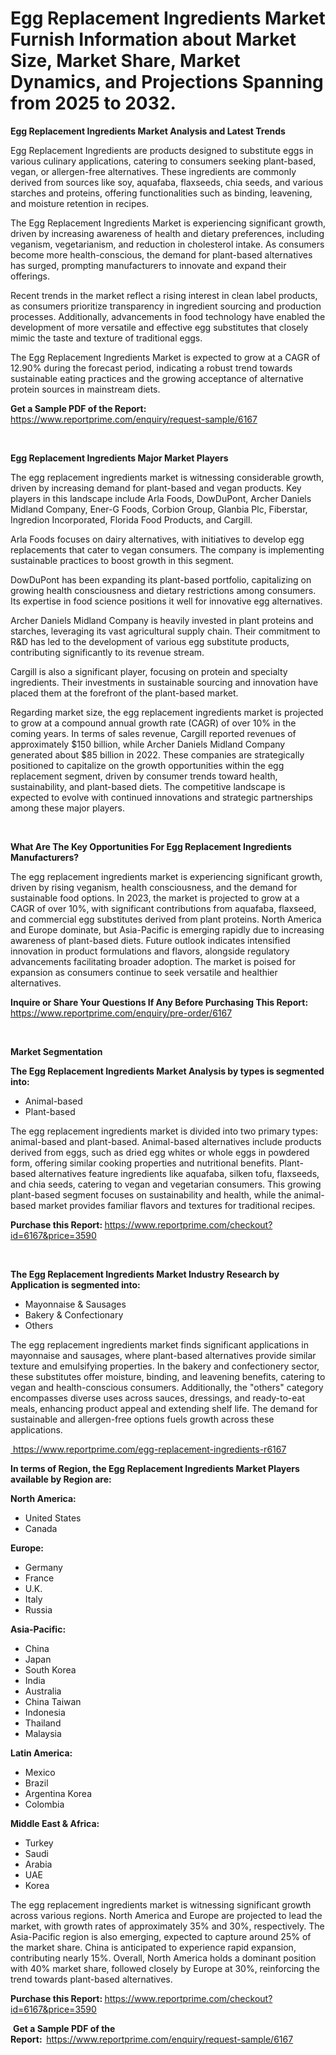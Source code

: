 <p><h1>Egg Replacement Ingredients Market Furnish Information about Market Size, Market Share, Market Dynamics, and Projections Spanning from 2025 to 2032.</h1></p><p><strong>Egg Replacement Ingredients Market Analysis and Latest Trends</strong></p>
<p><p>Egg Replacement Ingredients are products designed to substitute eggs in various culinary applications, catering to consumers seeking plant-based, vegan, or allergen-free alternatives. These ingredients are commonly derived from sources like soy, aquafaba, flaxseeds, chia seeds, and various starches and proteins, offering functionalities such as binding, leavening, and moisture retention in recipes.</p><p>The Egg Replacement Ingredients Market is experiencing significant growth, driven by increasing awareness of health and dietary preferences, including veganism, vegetarianism, and reduction in cholesterol intake. As consumers become more health-conscious, the demand for plant-based alternatives has surged, prompting manufacturers to innovate and expand their offerings. </p><p>Recent trends in the market reflect a rising interest in clean label products, as consumers prioritize transparency in ingredient sourcing and production processes. Additionally, advancements in food technology have enabled the development of more versatile and effective egg substitutes that closely mimic the taste and texture of traditional eggs. </p><p>The Egg Replacement Ingredients Market is expected to grow at a CAGR of 12.90% during the forecast period, indicating a robust trend towards sustainable eating practices and the growing acceptance of alternative protein sources in mainstream diets.</p></p>
<p><strong>Get a Sample PDF of the Report:&nbsp;</strong> <a href="https://www.reportprime.com/enquiry/request-sample/6167?utm_campaign=4521&utm_medium=2&utm_source=Github&utm_content=ia&utm_term=14052025&utm_id=egg-replacement-ingredients">https://www.reportprime.com/enquiry/request-sample/6167</a></p>
<p>&nbsp;</p>
<p><strong>Egg Replacement Ingredients Major Market Players</strong></p>
<p><p>The egg replacement ingredients market is witnessing considerable growth, driven by increasing demand for plant-based and vegan products. Key players in this landscape include Arla Foods, DowDuPont, Archer Daniels Midland Company, Ener-G Foods, Corbion Group, Glanbia Plc, Fiberstar, Ingredion Incorporated, Florida Food Products, and Cargill.</p><p>Arla Foods focuses on dairy alternatives, with initiatives to develop egg replacements that cater to vegan consumers. The company is implementing sustainable practices to boost growth in this segment.</p><p>DowDuPont has been expanding its plant-based portfolio, capitalizing on growing health consciousness and dietary restrictions among consumers. Its expertise in food science positions it well for innovative egg alternatives.</p><p>Archer Daniels Midland Company is heavily invested in plant proteins and starches, leveraging its vast agricultural supply chain. Their commitment to R&D has led to the development of various egg substitute products, contributing significantly to its revenue stream.</p><p>Cargill is also a significant player, focusing on protein and specialty ingredients. Their investments in sustainable sourcing and innovation have placed them at the forefront of the plant-based market.</p><p>Regarding market size, the egg replacement ingredients market is projected to grow at a compound annual growth rate (CAGR) of over 10% in the coming years. In terms of sales revenue, Cargill reported revenues of approximately $150 billion, while Archer Daniels Midland Company generated about $85 billion in 2022. These companies are strategically positioned to capitalize on the growth opportunities within the egg replacement segment, driven by consumer trends toward health, sustainability, and plant-based diets. The competitive landscape is expected to evolve with continued innovations and strategic partnerships among these major players.</p></p>
<p>&nbsp;</p>
<p><strong>What Are The Key Opportunities For Egg Replacement Ingredients Manufacturers?</strong></p>
<p><p>The egg replacement ingredients market is experiencing significant growth, driven by rising veganism, health consciousness, and the demand for sustainable food options. In 2023, the market is projected to grow at a CAGR of over 10%, with significant contributions from aquafaba, flaxseed, and commercial egg substitutes derived from plant proteins. North America and Europe dominate, but Asia-Pacific is emerging rapidly due to increasing awareness of plant-based diets. Future outlook indicates intensified innovation in product formulations and flavors, alongside regulatory advancements facilitating broader adoption. The market is poised for expansion as consumers continue to seek versatile and healthier alternatives.</p></p>
<p><strong>Inquire or Share Your Questions If Any Before Purchasing This Report:</strong> <a href="https://www.reportprime.com/enquiry/pre-order/6167?utm_campaign=4521&utm_medium=2&utm_source=Github&utm_content=ia&utm_term=14052025&utm_id=egg-replacement-ingredients">https://www.reportprime.com/enquiry/pre-order/6167</a></p>
<p>&nbsp;</p>
<p><strong>Market Segmentation</strong></p>
<p><strong>The Egg Replacement Ingredients Market Analysis by types is segmented into:</strong></p>
<p><ul><li>Animal-based</li><li>Plant-based</li></ul></p>
<p><p>The egg replacement ingredients market is divided into two primary types: animal-based and plant-based. Animal-based alternatives include products derived from eggs, such as dried egg whites or whole eggs in powdered form, offering similar cooking properties and nutritional benefits. Plant-based alternatives feature ingredients like aquafaba, silken tofu, flaxseeds, and chia seeds, catering to vegan and vegetarian consumers. This growing plant-based segment focuses on sustainability and health, while the animal-based market provides familiar flavors and textures for traditional recipes.</p></p>
<p><strong>Purchase this Report:&nbsp;</strong><a href="https://www.reportprime.com/checkout?id=6167&price=3590&utm_campaign=4521&utm_medium=2&utm_source=Github&utm_content=ia&utm_term=14052025&utm_id=egg-replacement-ingredients">https://www.reportprime.com/checkout?id=6167&price=3590</a></p>
<p>&nbsp;</p>
<p><strong>The Egg Replacement Ingredients Market Industry Research by Application is segmented into:</strong></p>
<p><ul><li>Mayonnaise & Sausages</li><li>Bakery & Confectionary</li><li>Others</li></ul></p>
<p><p>The egg replacement ingredients market finds significant applications in mayonnaise and sausages, where plant-based alternatives provide similar texture and emulsifying properties. In the bakery and confectionery sector, these substitutes offer moisture, binding, and leavening benefits, catering to vegan and health-conscious consumers. Additionally, the "others" category encompasses diverse uses across sauces, dressings, and ready-to-eat meals, enhancing product appeal and extending shelf life. The demand for sustainable and allergen-free options fuels growth across these applications.</p></p>
<p><a href="https://www.reportprime.com/egg-replacement-ingredients-r6167?utm_campaign=4521&utm_medium=2&utm_source=Github&utm_content=ia&utm_term=14052025&utm_id=egg-replacement-ingredients">&nbsp;https://www.reportprime.com/egg-replacement-ingredients-r6167</a></p>
<p><strong>In terms of Region, the Egg Replacement Ingredients Market Players available by Region are:</strong></p>
<p>
    <p> <strong> North America: </strong>
        <ul>
            <li>United States</li>
            <li>Canada</li>
        </ul>
        </p> 
    <p> <strong> Europe: </strong>
        <ul>
            <li>Germany</li>
            <li>France</li>
            <li>U.K.</li>
            <li>Italy</li>
            <li>Russia</li>
        </ul>
        </p> 
    <p> <strong> Asia-Pacific: </strong>
        <ul>
            <li>China</li>
            <li>Japan</li>
            <li>South Korea</li>
            <li>India</li>
            <li>Australia</li>
            <li>China Taiwan</li>
            <li>Indonesia</li>
            <li>Thailand</li>
            <li>Malaysia</li>
        </ul>
        </p> 
    <p> <strong> Latin America: </strong>
        <ul>
            <li>Mexico</li>
            <li>Brazil</li>
            <li>Argentina Korea</li>
            <li>Colombia</li>
        </ul>
        </p> 
    <p> <strong> Middle East & Africa: </strong>
        <ul>
            <li>Turkey</li>
            <li>Saudi</li>
            <li>Arabia</li>
            <li>UAE</li>
            <li>Korea</li>
        </ul>
    </p>
    </p>
<p><p>The egg replacement ingredients market is witnessing significant growth across various regions. North America and Europe are projected to lead the market, with growth rates of approximately 35% and 30%, respectively. The Asia-Pacific region is also emerging, expected to capture around 25% of the market share. China is anticipated to experience rapid expansion, contributing nearly 15%. Overall, North America holds a dominant position with 40% market share, followed closely by Europe at 30%, reinforcing the trend towards plant-based alternatives.</p></p>
<p><strong>Purchase this Report: </strong><a href="https://www.reportprime.com/checkout?id=6167&price=3590&utm_campaign=4521&utm_medium=2&utm_source=Github&utm_content=ia&utm_term=14052025&utm_id=egg-replacement-ingredients">https://www.reportprime.com/checkout?id=6167&price=3590</a></p>
<p>&nbsp;<strong>Get a Sample PDF of the Report:&nbsp;&nbsp;</strong><a href="https://www.reportprime.com/enquiry/request-sample/6167?utm_campaign=4521&utm_medium=2&utm_source=Github&utm_content=ia&utm_term=14052025&utm_id=egg-replacement-ingredients">https://www.reportprime.com/enquiry/request-sample/6167</a></p>
<p><strong></strong></p>
<p><p></p><p></p><p></p></p>